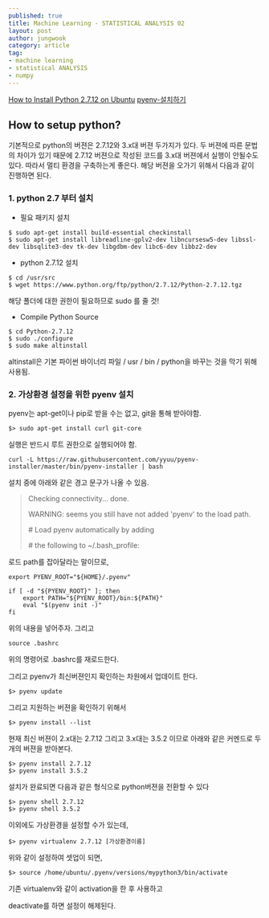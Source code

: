 ```yaml
---
published: true
title: Machine Learning - STATISTICAL ANALYSIS 02
layout: post
author: jungwook
category: article
tag:
- machine learning
- statistical ANALYSIS
- numpy
---
```

[How to Install Python 2.7.12 on Ubuntu](http://tecadmin.net/install-python-2-7-on-ubuntu-and-linuxmint/#)
[pyenv-설치하기](http://yujuwon.tistory.com/entry/pyenv-%EC%84%A4%EC%B9%98%ED%95%98%EA%B8%B0)

## How to setup python?

기본적으로 python의 버젼은 2.7.12와 3.x대 버젼 두가지가 있다. 두 버젼에 따른 문법의 차이가 있기 때문에 2.7.12 버젼으로 작성된 코드를 3.x대 버젼에서 실행이 안될수도 있다. 따라서 멀티 환경을 구축하는게 좋은다. 해당 버젼을 오가기 위해서 다음과 같이 진행하면 된다.

### 1. python 2.7 부터 설치

+ 필요 패키지 설치

```{.bash}
$ sudo apt-get install build-essential checkinstall
$ sudo apt-get install libreadline-gplv2-dev libncursesw5-dev libssl-dev libsqlite3-dev tk-dev libgdbm-dev libc6-dev libbz2-dev
```

+ python 2.7.12 설치
		
```{.bash}
$ cd /usr/src
$ wget https://www.python.org/ftp/python/2.7.12/Python-2.7.12.tgz
```

해당 폴더에 대한 권한이 필요하므로 sudo 를 줄 것!

+ Compile Python Source

```{.bash}
$ cd Python-2.7.12
$ sudo ./configure
$ sudo make altinstall
```

altinstall은 기본 파이썬 바이너리 파일 / usr / bin / python을 바꾸는 것을 막기 위해 사용됨.




### 2. 가상환경 설정을 위한 pyenv 설치

pyenv는 apt-get이나 pip로 받을 수는 없고, git을 통해 받아야함.

```{.bash}
$> sudo apt-get install curl git-core
```

실행은 반드시 루트 권한으로 실행되어야 함.

```{.bash}
curl -L https://raw.githubusercontent.com/yyuu/pyenv-installer/master/bin/pyenv-installer | bash
```	

설치 중에 아래와 같은 경고 문구가 나올 수 있음.

>Checking connectivity... done.
>
>WARNING: seems you still have not added 'pyenv' to the load path.
>
> \# Load pyenv automatically by adding
>
> \# the following to ~/.bash_profile:

로드 path를 잡아달라는 말이므로,

```{.bash}
export PYENV_ROOT="${HOME}/.pyenv"

if [ -d "${PYENV_ROOT}" ]; then
   	export PATH="${PYENV_ROOT}/bin:${PATH}"
   	eval "$(pyenv init -)"
fi
```

위의 내용을 넣어주자. 그리고

```{.bash}
source .bashrc
```

위의 명령어로 .bashrc를 재로드한다.

그리고 pyenv가 최신버젼인지 확인하는 차원에서 업데이트 한다.

```{.bash}
$> pyenv update
```

그리고 지원하는 버젼을 확인하기 위해서

```{.bash}
$> pyenv install --list 
```

현재 최신 버젼이 2.x대는 2.7.12 그리고 3.x대는 3.5.2 이므로 아래와 같은 커멘드로 두개의 버젼을 받아본다.

```{.bash}
$> pyenv install 2.7.12
$> pyenv install 3.5.2	
```

설치가 완료되면 다음과 같은 형식으로 python버젼을 전환할 수 있다

```{.bash}
$> pyenv shell 2.7.12
$> pyenv shell 3.5.2	
```

이외에도 가상환경을 설정할 수가 있는데,

```{.bash}
$> pyenv virtualenv 2.7.12 [가상환경이름] 
```	

위와 같이 설정하여 셋업이 되면,

```{.bash}
$> source /home/ubuntu/.pyenv/versions/mypython3/bin/activate
```

기존 virtualenv와 같이 activation을 한 후 사용하고

deactivate를 하면 설정이 해제된다.
